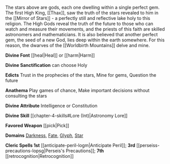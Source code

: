 The stars above are gods, each one dwelling within a single perfect gem. The first High King, [[Thax]], saw the truth of the stars revealed to him in the [[Mirror of Stars]] - a perfectly still and reflective lake holy to this religion. The High Gods reveal the truth of the future to those who can watch and measure their movements, and the priests of this faith are skilled astronomers and mathematicians. It is also believed that another perfect gem, the seed of a new God, lies deep within the earth somewhere. For this reason, the dwarves of the [[Worldbirth Mountains]] delve and mine.

**Divine Font** [[heal|Heal]] or [[harm|Harm]]

**Divine Sanctification** can choose Holy

**Edicts** Trust in the prophecies of the stars, Mine for gems, Question the future

**Anathema** Play games of chance, Make important decisions without consulting the stars

**Divine Attribute** Intelligence or Constitution

**Divine Skill** [[chapter-4-skills#Lore (Int)|Astronomy Lore]]

**Favored Weapon** [[pick|Pick]]

**Domains** [Darkness](https://2e.aonprd.com/Domains.aspx?ID=6), [Fate](https://2e.aonprd.com/Domains.aspx?ID=12), [Glyph](https://2e.aonprd.com/Domains.aspx?ID=46), [Star](https://2e.aonprd.com/Domains.aspx?ID=52)

**Cleric Spells 1st** [[anticipate-peril-logm|Anticipate Peril]]; **3rd** [[perseiss-precautions-lopsg|Perseis's Precautions]]; **7th** [[retrocognition|Retrocognition]]